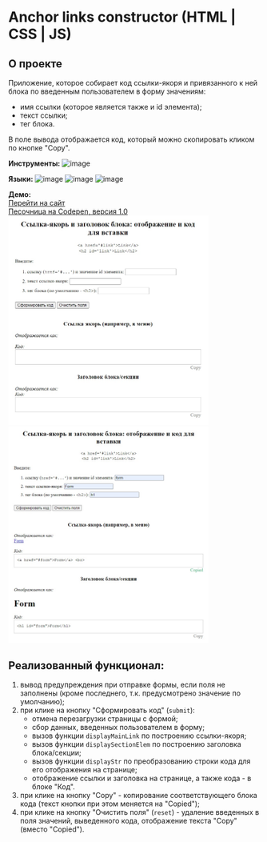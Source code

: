 # Anchor links constructor (HTML | CSS | JS)

## О проекте
Приложение, которое собирает код ссылки-якоря и привязанного к ней блока по введенным пользователем в форму значениям:
- имя ссылки (которое является также и id элемента);
- текст ссылки;
- тег блока.  

В поле вывода отображается код, который можно скопировать кликом по кнопке "Copy".

**Инструменты:** 
![image](https://img.shields.io/badge/VSCode-0078D4?style=for-the-badge&logo=visual%20studio%20code&logoColor=white "Visual Studio Code")

**Языки:** 
![image](https://img.shields.io/badge/HTML5-E34F26?style=for-the-badge&logo=html5&logoColor=white "HTML") 
![image](https://img.shields.io/badge/CSS3-1572B6?style=for-the-badge&logo=css3&logoColor=white "CSS") 
![image](https://img.shields.io/badge/JavaScript-323330?style=for-the-badge&logo=javascript&logoColor=F7DF1E "JS") 

**Демо:**  
[Перейти на сайт](https://the-all-spark.github.io/construct_anchor_links_app/)  
[Песочница на Codepen, версия 1.0](https://codepen.io/Lisovolk/pen/bGPgQZZ)  
<img src="./assets/app_screenshot_blank.jpg" width="400" alt="Скриншот приложения">
<img src="./assets/app_screenshot.jpg" width="400" alt="Скриншот приложения">

## Реализованный функционал:
1. вывод предупреждения при отправке формы, если поля не заполнены (кроме последнего, т.к. предусмотрено значение по умолчанию);
2. при клике на кнопку "Сформировать код" (`submit`):
   - отмена перезагрузки страницы с формой;
   - сбор данных, введенных пользователем в форму;
   - вызов функции `displayMainLink` по построению ссылки-якоря;
   - вызов функции `displaySectionElem` по построению заголовка блока/секции;
   - вызов функции `displayStr` по преобразованию строки кода для его отображения на странице; 
   - отображение ссылки и заголовка на странице, а также кода - в блоке "Код".
3. при клике на кнопку "Copy" - копирование соответствующего блока кода (текст кнопки при этом меняется на "Copied");
4. при клике на кнопку "Очистить поля" (`reset`) - удаление введенных в поля значений, выведенного кода, отображение текста "Copy" (вместо "Copied").